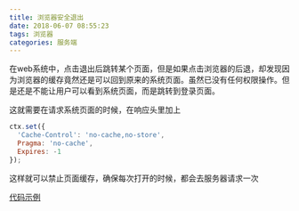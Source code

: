 ```yaml
---
title: 浏览器安全退出
date: 2018-06-07 08:55:23
tags: 浏览器
categories: 服务端
---
```


在web系统中，点击退出后跳转某个页面，但是如果点击浏览器的后退，却发现因为浏览器的缓存竟然还是可以回到原来的系统页面。虽然已没有任何权限操作。但是还是不能让用户可以看到系统页面，而是跳转到登录页面。

这就需要在请求系统页面的时候，在响应头里加上
``` js
ctx.set({
  'Cache-Control': 'no-cache,no-store',
  Pragma: 'no-cache',
  Expires: -1
});
```
这样就可以禁止页面缓存，确保每次打开的时候，都会去服务器请求一次

[代码示例](https://github.com/Joo-fanChang/some_docs/blob/master/koa/server5.js)